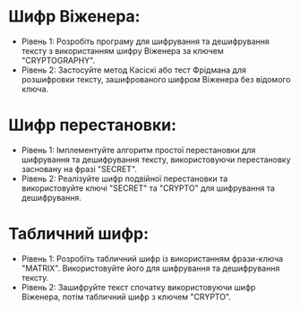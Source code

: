 # Шифр Віженера:

- Рівень 1: Розробіть програму для шифрування та дешифрування тексту з використанням шифру Віженера за ключем "CRYPTOGRAPHY".
- Рівень 2: Застосуйте метод Касіскі або тест Фрідмана для розшифровки тексту, зашифрованого шифром Віженера без відомого ключа.


# Шифр перестановки:

- Рівень 1: Імплементуйте алгоритм простої перестановки для шифрування та дешифрування тексту, використовуючи перестановку засновану на фразі "SECRET".
- Рівень 2: Реалізуйте шифр подвійної перестановки та використовуйте ключі "SECRET" та "CRYPTO" для шифрування та дешифрування.


# Табличний шифр:

- Рівень 1: Розробіть табличний шифр із використанням фрази-ключа "MATRIX". Використовуйте його для шифрування та дешифрування тексту.
- Рівень 2: Зашифруйте текст спочатку використовуючи шифр Віженера, потім табличний шифр з ключем "CRYPTO".